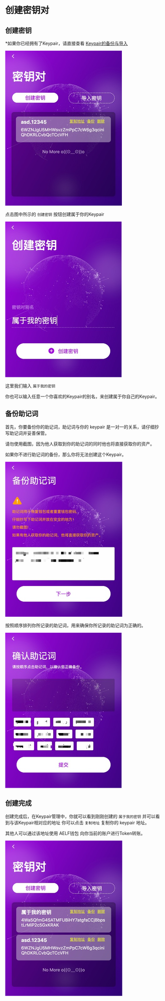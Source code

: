 # 创建密钥对

## 创建密钥

\*如果你已经拥有了Keypair，请直接查看 [Keypair的备份与导入](backup-import.md)

![Keypair](../.gitbook/assets/step-04.jpg)

点击图中所示的 `创建密钥` 按钮创建属于你的Keypair

![Create Keypair](../.gitbook/assets/step-05.jpg)

这里我们输入 `属于我的密钥`

你也可以输入任意一个你喜欢的Keypair的别名，来创建属于你自己的Keypair。

## 备份助记词

首先，你要备份你的助记词，助记词与你的 keypair 是一对一的关系，请仔细抄写助记词并妥善保管。

请勿使用截图，因为他人获取到你的助记词的同时他也将直接获取你的资产。

如果你不进行助记词的备份，那么你将无法创建这个Keypair。

![Backup](../.gitbook/assets/step-06.jpg)

按照顺序排列你所记录的助记词，用来确保你所记录的助记词为正确的。

![Backup](../.gitbook/assets/step-07.jpg)

## 创建完成

创建完成后，在Keypair管理中，你就可以看到刚刚创建的 `属于我的密钥` 并可以看到与该Keypair相对应的地址 你可以点击 `复制地址` 复制你的 keypair 地址。

其他人可以通过该地址使用 AELF钱包 向你当前的账户进行Token转账。

![Success](../.gitbook/assets/step-08.jpg)

